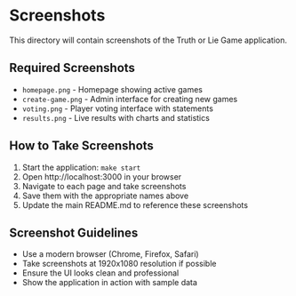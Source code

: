 # Screenshots

This directory will contain screenshots of the Truth or Lie Game application.

## Required Screenshots

- `homepage.png` - Homepage showing active games
- `create-game.png` - Admin interface for creating new games  
- `voting.png` - Player voting interface with statements
- `results.png` - Live results with charts and statistics

## How to Take Screenshots

1. Start the application: `make start`
2. Open http://localhost:3000 in your browser
3. Navigate to each page and take screenshots
4. Save them with the appropriate names above
5. Update the main README.md to reference these screenshots

## Screenshot Guidelines

- Use a modern browser (Chrome, Firefox, Safari)
- Take screenshots at 1920x1080 resolution if possible
- Ensure the UI looks clean and professional
- Show the application in action with sample data
